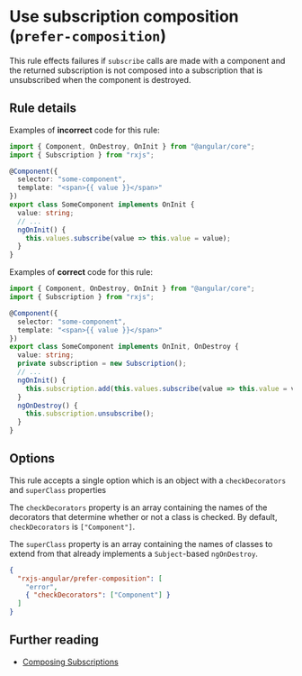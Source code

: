 # Use subscription composition (`prefer-composition`)

This rule effects failures if `subscribe` calls are made with a component and the returned subscription is not composed into a subscription that is unsubscribed when the component is destroyed.

## Rule details

Examples of **incorrect** code for this rule:

```ts
import { Component, OnDestroy, OnInit } from "@angular/core";
import { Subscription } from "rxjs";

@Component({
  selector: "some-component",
  template: "<span>{{ value }}</span>"
})
export class SomeComponent implements OnInit {
  value: string;
  // ...
  ngOnInit() {
    this.values.subscribe(value => this.value = value);
  }
}
```

Examples of **correct** code for this rule:

```ts
import { Component, OnDestroy, OnInit } from "@angular/core";
import { Subscription } from "rxjs";

@Component({
  selector: "some-component",
  template: "<span>{{ value }}</span>"
})
export class SomeComponent implements OnInit, OnDestroy {
  value: string;
  private subscription = new Subscription();
  // ...
  ngOnInit() {
    this.subscription.add(this.values.subscribe(value => this.value = value));
  }
  ngOnDestroy() {
    this.subscription.unsubscribe();
  }
}
```

## Options

This rule accepts a single option which is an object with a `checkDecorators` and `superClass` properties

The `checkDecorators` property is an array containing the names of the decorators that determine whether or not a class is checked. By default, `checkDecorators` is `["Component"]`.

The `superClass` property is an array containing the names of classes to extend from that already implements a `Subject`-based `ngOnDestroy`.

```json
{
  "rxjs-angular/prefer-composition": [
    "error",
    { "checkDecorators": ["Component"] }
  ]
}
```

## Further reading

- [Composing Subscriptions](https://ncjamieson.com/composing-subscriptions/)
